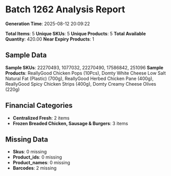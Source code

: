 # Batch 1262 Analysis Report

**Generation Time**: 2025-08-12 20:09:22

**Total Items**: 5
**Unique SKUs**: 5
**Unique Products**: 5
**Total Available Quantity**: 420.00
**Near Expiry Products**: 1

## Sample Data
**Sample SKUs**: 22270493, 1077032, 22270490, 17586842, 251096
**Sample Products**: ReallyGood Chicken Pops (10Pcs), Domty White Cheese Low Salt Natural Fat (Plastic) (700g), ReallyGood Herbed Chicken Pane (400g), ReallyGood Spicy Chicken Strips (400g), Domty Creamy Cheese Olives (220g)

## Financial Categories
- **Centralized Fresh**: 2 items
- **Frozen Breaded Chicken, Sausage & Burgers**: 3 items

## Missing Data
- **Skus**: 0 missing
- **Product_ids**: 0 missing
- **Product_names**: 0 missing
- **Barcodes**: 2 missing
